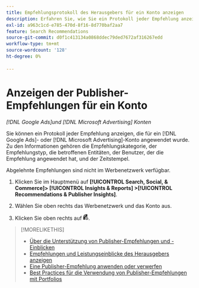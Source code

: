 ```yaml
---
title: Empfehlungsprotokoll des Herausgebers für ein Konto anzeigen
description: Erfahren Sie, wie Sie ein Protokoll jeder Empfehlung anzeigen, die für ein - oder - [!DNL Google Ads]  angewendet  [!DNL Microsoft Advertising] .
exl-id: a963c1cd-e785-470d-8f16-8d770baf2aa7
feature: Search Recommendations
source-git-commit: d0f1c413134a0868ddec79ded7672af316267edd
workflow-type: tm+mt
source-wordcount: '128'
ht-degree: 0%

---
```


# Anzeigen der Publisher-Empfehlungen für ein Konto

*[!DNL Google Ads]und [!DNL Microsoft Advertising] Konten*

Sie können ein Protokoll jeder Empfehlung anzeigen, die für ein [!DNL Google Ads]- oder [!DNL Microsoft Advertising]-Konto angewendet wurde. Zu den Informationen gehören die Empfehlungskategorie, der Empfehlungstyp, die betroffenen Entitäten, der Benutzer, der die Empfehlung angewendet hat, und der Zeitstempel.

Abgelehnte Empfehlungen sind nicht im Werbenetzwerk verfügbar.

1. Klicken Sie im Hauptmenü auf **[!UICONTROL Search, Social, & Commerce]> [!UICONTROL Insights & Reports] >[!UICONTROL Recommendations & Publisher Insights]**.

1. Wählen Sie oben rechts das Werbenetzwerk und das Konto aus.

1. Klicken Sie oben rechts auf ![Empfehlungsprotokolle](/help/search-social-commerce/assets/recommendations-log-view.png "Empfehlungsprotokolle").

>[!MORELIKETHIS]
>
>* [Über die Unterstützung von Publisher-Empfehlungen und -Einblicken](recommendation-support.md)
>* [Empfehlungen und Leistungseinblicke des Herausgebers anzeigen](recommendation-view.md)
>* [Eine Publisher-Empfehlung anwenden oder verwerfen](recommendation-apply-dismiss.md)
>* [Best Practices für die Verwendung von Publisher-Empfehlungen mit Portfolios](recommendation-best-practices.md)

